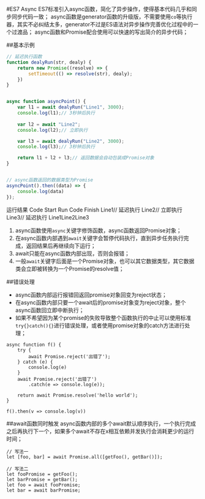 #ES7 Async
ES7标准引入async函数，简化了异步操作，使得基本代码几乎和同步同步代码一致；
async函数是generator函数的升级版，不需要使用`co`等执行器，其实不必纠结太多，generator不过是ES语法对异步操作完善优化过程中的一个过渡品；
async函数和Promise配合使用可以快速的写出简介的异步代码；

##基本示例
```javascript
// 延迟执行函数
function dealyRun(str, dealy) {
    return new Promise((resolve) => {
        setTimeout(() => resolve(str), dealy);
    })
}


async function asyncPoint() {
    var l1 = await dealyRun("Line1", 3000);
    console.log(l1);// 3秒钟后执行
    
    var l2 = await "Line2";
    console.log(l2);// 立即执行

    var l3 = await dealyRun("Line2", 3000);
    console.log(l3);// 3秒钟后执行

    return l1 + l2 + l3;// 返回数据会自动包装成Promise对象
}


// async函数返回的数据类型为Promise
asyncPoint().then((data) => {
    console.log(data)
});
```

运行结果
Code Start Run
Code Finish
Line1// 延迟执行
Line2// 立即执行
Line3// 延迟执行
Line1Line2Line3

1. async函数使用`async`关键字修饰函数，async函数返回Promise对象；
2. 在async函数内部遇到`await`关键字会暂停代码执行，直到异步任务执行完成，返回结果后再继续向下运行；
3. await只能在async函数内部出现，否则会报错；
4. 一般`await`关键字后面是一个Promise对象，也可以其它数据类型，其它数据类会立即被转换为一个Promise的resolve值；


##错误处理
+ async函数内部运行报错回返回promise对象回变为reject状态；
+ 在async函数内部只要一个await后的promise对象变为reject对象，整个async函数回立即中断执行；
+ 如果不希望因为某个promise的失败导致整个函数执行的中止可以使用标准`try{}catch(){}`进行错误处理，或者使用promise对象的catch方法进行处理；

``` JS
async function f() {
    try {
        await Promise.reject('出错了');
    } catch (e) {
        console.log(e)
    }
    await Promise.reject('出错了')
        .catch(e => console.log(e));

    return await Promise.resolve('hello world');
}

f().then(v => console.log(v))
```



##await函数同时触发
async函数内部的多个await默认顺序执行，一个执行完成之后再执行下一个，如果多个await不存在x相互依赖并发执行会消耗更少的运行时间；

``` JS
// 写法一
let [foo, bar] = await Promise.all([getFoo(), getBar()]);

// 写法二
let fooPromise = getFoo();
let barPromise = getBar();
let foo = await fooPromise;
let bar = await barPromise;
```

























